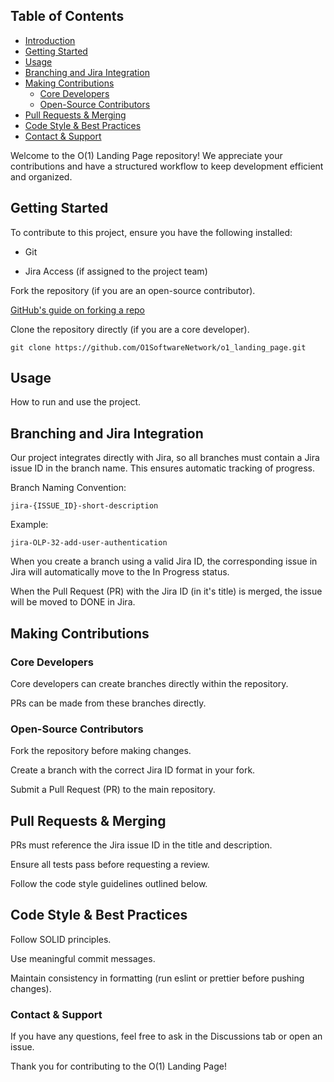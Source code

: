 ## Table of Contents

- [Introduction](#introduction)
- [Getting Started](#getting-started)
- [Usage](#usage)
- [Branching and Jira Integration](#branching-and-jira-integration)
- [Making Contributions](#making-contributions)
  - [Core Developers](#core-developers)
  - [Open-Source Contributors](#open-source-contributors)
- [Pull Requests & Merging](#pull-requests--merging)
- [Code Style & Best Practices](#code-style--best-practices)
- [Contact & Support](#contact--support)

Welcome to the O(1) Landing Page repository! We appreciate your contributions and have a structured workflow to keep development efficient and organized.

## Getting Started

To contribute to this project, ensure you have the following installed:

- Git

- Jira Access (if assigned to the project team)

Fork the repository (if you are an open-source contributor).

[GitHub's guide on forking a repo]([https://docs.github.com/en/get-started/quickstart/fork-a-repo](https://docs.github.com/en/pull-requests/collaborating-with-pull-requests/working-with-forks/fork-a-repo))

Clone the repository directly (if you are a core developer).

`git clone https://github.com/O1SoftwareNetwork/o1_landing_page.git`

## Usage

How to run and use the project.

## Branching and Jira Integration

Our project integrates directly with Jira, so all branches must contain a Jira issue ID in the branch name. This ensures automatic tracking of progress.

Branch Naming Convention:

`jira-{ISSUE_ID}-short-description`

Example:

`jira-OLP-32-add-user-authentication`

When you create a branch using a valid Jira ID, the corresponding issue in Jira will automatically move to the In Progress status.

When the Pull Request (PR) with the Jira ID (in it's title) is merged, the issue will be moved to DONE in Jira.

## Making Contributions

### Core Developers

Core developers can create branches directly within the repository.

PRs can be made from these branches directly.

### Open-Source Contributors

Fork the repository before making changes.

Create a branch with the correct Jira ID format in your fork.

Submit a Pull Request (PR) to the main repository.

## Pull Requests & Merging

PRs must reference the Jira issue ID in the title and description.

Ensure all tests pass before requesting a review.

Follow the code style guidelines outlined below.

## Code Style & Best Practices

Follow SOLID principles.

Use meaningful commit messages.

Maintain consistency in formatting (run eslint or prettier before pushing changes).

### Contact & Support

If you have any questions, feel free to ask in the Discussions tab or open an issue.

Thank you for contributing to the O(1) Landing Page!
